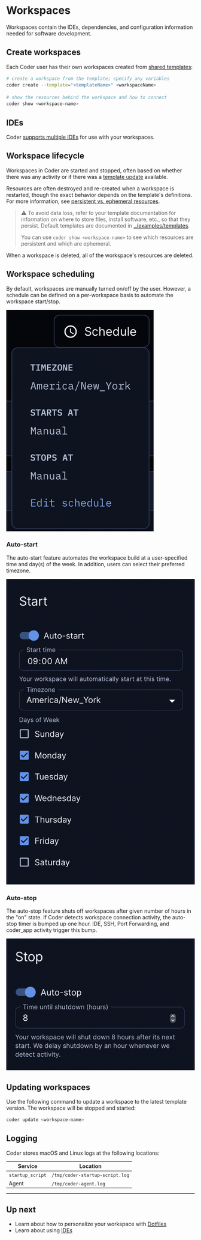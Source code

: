 # Workspaces

Workspaces contain the IDEs, dependencies, and configuration information needed
for software development.

## Create workspaces

Each Coder user has their own workspaces created from [shared
templates](./templates.md):

```sh
# create a workspace from the template; specify any variables
coder create --template="<templateName>" <workspaceName>

# show the resources behind the workspace and how to connect
coder show <workspace-name>
```

## IDEs

Coder [supports multiple IDEs](ides.md) for use with your workspaces.

## Workspace lifecycle

Workspaces in Coder are started and stopped, often based on whether there was
any activity or if there was a [template
update](./templates.md#start/stop) available.

Resources are often destroyed and re-created when a workspace is restarted,
though the exact behavior depends on the template's definitions. For more
information, see [persistent vs. ephemeral
resources](./templates.md#persistent-vs-ephemeral-resources).

> ⚠️ To avoid data loss, refer to your template documentation for information on
> where to store files, install software, etc., so that they persist. Default
> templates are documented in [../examples/templates](https://github.com/coder/coder/tree/c6b1daabc5a7aa67bfbb6c89966d728919ba7f80/examples/templates).
>
> You can use `coder show <workspace-name>` to see which resources are
> persistent and which are ephemeral.

When a workspace is deleted, all of the workspace's resources are deleted.

## Workspace scheduling

By default, workspaces are manually turned on/off by the user. However, a schedule
can be defined on a per-workspace basis to automate the workspace start/stop.

![Scheduling UI](./images/schedule.png)

### Auto-start

The auto-start feature automates the workspace build at a user-specified time
and day(s) of the week. In addition, users can select their preferred timezone.

![Auto-start UI](./images/auto-start.png)

### Auto-stop

The auto-stop feature shuts off workspaces after given number of hours in the "on"
state. If Coder detects workspace connection activity, the auto-stop timer is bumped up
one hour. IDE, SSH, Port Forwarding, and coder_app activity trigger this bump.

![auto-stop UI](./images/auto-stop.png)

## Updating workspaces

Use the following command to update a workspace to the latest template version.
The workspace will be stopped and started:

```sh
coder update <workspace-name>
```

## Logging

Coder stores macOS and Linux logs at the following locations:

| Service          | Location                        |
| ---------------- | ------------------------------- |
| `startup_script` | `/tmp/coder-startup-script.log` |
| Agent            | `/tmp/coder-agent.log`          |

---

## Up next
- Learn about how to personalize your workspace with [Dotfiles](./dotfiles.md)
- Learn about using [IDEs](./ides.md)
